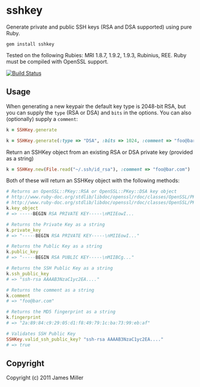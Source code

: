 sshkey
======

Generate private and public SSH keys (RSA and DSA supported) using pure Ruby.

	gem install sshkey

Tested on the following Rubies: MRI 1.8.7, 1.9.2, 1.9.3, Rubinius, REE.  Ruby must be compiled with OpenSSL support.

[![Build Status](https://secure.travis-ci.org/bensie/sshkey.png)](http://travis-ci.org/bensie/sshkey)

Usage
-----

When generating a new keypair the default key type is 2048-bit RSA, but you can supply the `type` (RSA or DSA) and `bits` in the options.
You can also (optionally) supply a `comment`:

``` ruby
k = SSHKey.generate

k = SSHKey.generate(:type => "DSA", :bits => 1024, :comment => "foo@bar.com")
```

Return an SSHKey object from an existing RSA or DSA private key (provided as a string)

``` ruby
k = SSHKey.new(File.read("~/.ssh/id_rsa"), :comment => "foo@bar.com")
```

Both of these will return an SSHKey object with the following methods:

``` ruby
# Returns an OpenSSL::PKey::RSA or OpenSSL::PKey::DSA key object
# http://www.ruby-doc.org/stdlib/libdoc/openssl/rdoc/classes/OpenSSL/PKey/RSA.html
# http://www.ruby-doc.org/stdlib/libdoc/openssl/rdoc/classes/OpenSSL/PKey/DSA.html
k.key_object
# => -----BEGIN RSA PRIVATE KEY-----\nMIIEowI...

# Returns the Private Key as a string
k.private_key
# => "-----BEGIN RSA PRIVATE KEY-----\nMIIEowI..."

# Returns the Public Key as a string
k.public_key
# => "-----BEGIN RSA PUBLIC KEY-----\nMIIBCg..."

# Returns the SSH Public Key as a string
k.ssh_public_key
# => "ssh-rsa AAAAB3NzaC1yc2EA...."

# Returns the comment as a string
k.comment
# => "foo@bar.com"

# Returns the MD5 fingerprint as a string
k.fingerprint
# => "2a:89:84:c9:29:05:d1:f8:49:79:1c:ba:73:99:eb:af"

# Validates SSH Public Key
SSHKey.valid_ssh_public_key? "ssh-rsa AAAAB3NzaC1yc2EA...."
# => true
```

Copyright
---------

Copyright (c) 2011 James Miller
